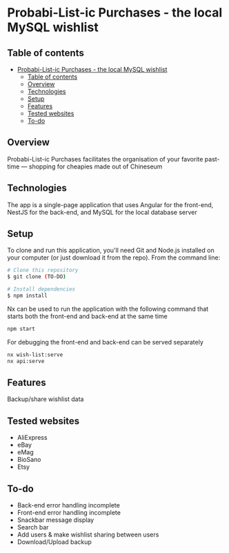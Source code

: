 

# Probabi-List-ic Purchases - the local MySQL wishlist

## Table of contents
- [Probabi-List-ic Purchases - the local MySQL wishlist](#probabi-list-ic-purchases---the-local-mysql-wishlist)
  - [Table of contents](#table-of-contents)
  - [Overview](#overview)
  - [Technologies](#technologies)
  - [Setup](#setup)
  - [Features](#features)
  - [Tested websites](#tested-websites)
  - [To-do](#to-do)

## Overview
Probabi-List-ic Purchases facilitates the organisation of your favorite past-time — shopping for cheapies made out of Chineseum

## Technologies
The app is a single-page application that uses Angular for the front-end, NestJS for the back-end, and MySQL for the local database server

## Setup

To clone and run this application, you'll need Git and Node.js installed on your computer (or just download it from the repo). From the command line:

```bash
# Clone this repository
$ git clone (TO-DO)

# Install dependencies
$ npm install
```

<a url="https://nx.dev/">Nx</a> can be used to run the application with the following command that starts both the front-end and back-end at the same time
```bash
npm start
```
For debugging the front-end and back-end can be served separately
```bash
nx wish-list:serve
nx api:serve
```

## Features
Backup/share wishlist data

## Tested websites
- AliExpress
- eBay
- eMag
- BioSano
- Etsy

## To-do

- Back-end error handling incomplete
- Front-end error handling incomplete
- Snackbar message display
- Search bar
- Add users & make wishlist sharing between users
- Download/Upload backup